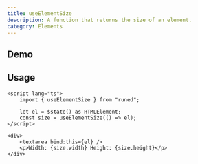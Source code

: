 ```yaml
---
title: useElementSize
description: A function that returns the size of an element.
category: Elements
---
```


<script>
	import Demo from '$lib/components/demos/use-element-size.svelte';
</script>

## Demo

<Demo />

## Usage

```svelte
<script lang="ts">
	import { useElementSize } from "runed";

	let el = $state() as HTMLElement;
	const size = useElementSize(() => el);
</script>

<div>
	<textarea bind:this={el} />
	<p>Width: {size.width} Height: {size.height}</p>
</div>
```
